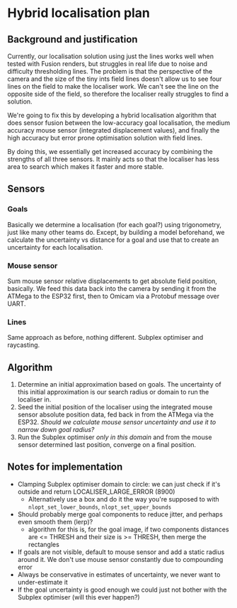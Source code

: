 # Hybrid localisation plan
## Background and justification
Currently, our localisation solution using just the lines works well when tested with Fusion renders, but struggles
in real life due to noise and difficulty thresholding lines. The problem is that the perspective of the camera and
the size of the tiny ints field lines doesn't allow us to see four lines on the field to make the localiser work.
We can't see the line on the opposite side of the field, so therefore the localiser really struggles to find a solution.

We're going to fix this by developing a hybrid localisation algorithm that does sensor fusion between the low-accuracy
goal localisation, the medium accuracy mouse sensor (integrated displacement values), and finally the high accuracy
but error prone optimisation solution with field lines.

By doing this, we essentially get increased accuracy by combining the strengths of all three sensors. It mainly acts
so that the localiser has less area to search which makes it faster and more stable.

## Sensors
### Goals
Basically we determine a localisation (for each goal?) using trigonometry, just like many other teams do. Except,
by building a model beforehand, we calculate the uncertainty vs distance for a goal and use that to create an 
uncertainty for each localisation.

### Mouse sensor
Sum mouse sensor relative displacements to get absolute field position, basically. We feed this data back into the camera
by sending it from the ATMega to the ESP32 first, then to Omicam via a Protobuf message over UART.

### Lines
Same approach as before, nothing different. Subplex optimiser and raycasting.

## Algorithm
1. Determine an initial approximation based on goals. The uncertainty of this initial approximation is our search radius 
   or domain to run the localiser in.
2. Seed the initial position of the localiser using the integrated mouse sensor absolute position data, fed back in
   from the ATMega via the ESP32. _Should we calculate mouse sensor uncertainty and use it to narrow down goal radius?_
3. Run the Subplex optimiser _only in this domain_ and from the mouse sensor determined last position, converge on
   a final position.

## Notes for implementation
- Clamping Subplex optimiser domain to circle: we can just check if it's outside and return LOCALISER_LARGE_ERROR (8900)
     - Alternatively use a box and do it the way you're supposed to with `nlopt_set_lower_bounds`, `nlopt_set_upper_bounds`
- Should probably merge goal components to reduce jitter, and perhaps even smooth them (lerp)?
     - algorithm for this is, for the goal image, if two components distances are <= THRESH and their size is >= THRESH,
     then merge the rectangles
- If goals are not visible, default to mouse sensor and add a static radius around it. We don't use mouse sensor constantly
  due to compounding error
- Always be conservative in estimates of uncertainty, we never want to under-estimate it
- If the goal uncertainty is good enough we could just not bother with the Subplex optimiser (will this ever happen?)